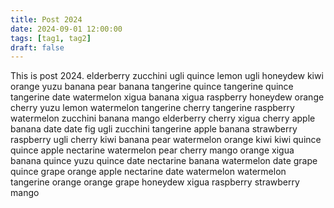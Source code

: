 ```yaml
---
title: Post 2024
date: 2024-09-01 12:00:00
tags: [tag1, tag2]
draft: false
---
```

This is post 2024.
elderberry
zucchini
ugli
quince
lemon
ugli
honeydew
kiwi
orange
yuzu
banana
pear
banana
tangerine
quince
tangerine
quince
tangerine
date
watermelon
xigua
banana
xigua
raspberry
honeydew
orange
cherry
yuzu
lemon
watermelon
tangerine
cherry
tangerine
raspberry
watermelon
zucchini
banana
mango
elderberry
cherry
xigua
cherry
apple
banana
date
date
fig
ugli
zucchini
tangerine
apple
banana
strawberry
raspberry
ugli
cherry
kiwi
banana
pear
watermelon
orange
kiwi
kiwi
quince
quince
apple
nectarine
watermelon
pear
cherry
mango
orange
xigua
banana
quince
yuzu
quince
date
nectarine
banana
watermelon
date
grape
quince
grape
orange
apple
nectarine
date
watermelon
watermelon
tangerine
orange
orange
grape
honeydew
xigua
raspberry
strawberry
mango
